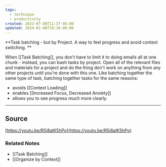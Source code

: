 ```yaml
---
tags:
  - technique
  - productivity
created: 2023-07-08T11:37-05:00
updated: 2024-01-06T19:10-06:00
---
```

**Task batching - but by Project. A way to feel progress and avoid context switching. **

When [[Task Batching]], you don't have to limit it to doing emails all at one chunk - instead, you can bash tasks by project. Open all of the relevant files and materials for a project and do the thing don't work on anything from any other projects until you're done with this one. Like batching together the same type of task, batching together tasks for the same reasons:
- avoids [[Context Loading]]
- enables [[Increased Focus, Decreased Anxiety]]
- allows you to see progress much more clearly.

---

## Source

[https://youtu.be/R5i8alK5hPo](https://youtu.be/R5i8alK5hPo)

### Related Notes
- [[Task Batching]] 
- [[Organize by Context]]